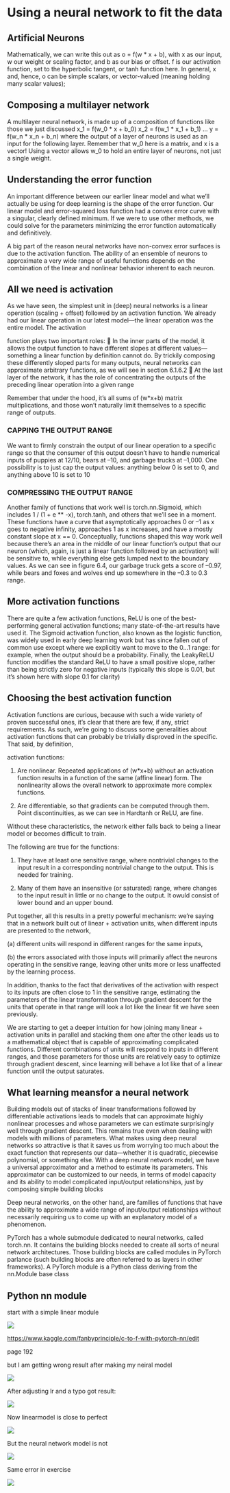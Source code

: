 # Using a neural network to fit the data

## Artificial Neurons 

 Mathematically, we can write this out as o = f(w * x + b), with x as our input, w our
weight or scaling factor, and b as our bias or offset. f is our activation function, set to
the hyperbolic tangent, or tanh function here. In general, x and, hence, o can be simple scalars, or vector-valued (meaning holding many scalar values); 

## Composing a multilayer network

A multilayer neural network, is made up of a composition
of functions like those we just discussed
x_1 = f(w_0 * x + b_0)
x_2 = f(w_1 * x_1 + b_1)
...
y = f(w_n * x_n + b_n)
where the output of a layer of neurons is used as an input for the following layer.
Remember that w_0 here is a matrix, and x is a vector! Using a vector allows w_0 to
hold an entire layer of neurons, not just a single weight. 

## Understanding the error function

An important difference between our earlier linear model and what we’ll actually be
using for deep learning is the shape of the error function. Our linear model and
error-squared loss function had a convex error curve with a singular, clearly defined
minimum. If we were to use other methods, we could solve for the parameters minimizing the error function automatically and definitively. 

A big part of the reason neural networks have non-convex error surfaces is due to
the activation function. The ability of an ensemble of neurons to approximate a very
wide range of useful functions depends on the combination of the linear and nonlinear behavior inherent to each neuron. 

## All we need is activation

As we have seen, the simplest unit in (deep) neural networks is a linear operation
(scaling + offset) followed by an activation function. We already had our linear operation in our latest model—the linear operation was the entire model. The activation

function plays two important roles:
 In the inner parts of the model, it allows the output function to have different
slopes at different values—something a linear function by definition cannot do.
By trickily composing these differently sloped parts for many outputs, neural
networks can approximate arbitrary functions, as we will see in section 6.1.6.2
 At the last layer of the network, it has the role of concentrating the outputs of
the preceding linear operation into a given range

Remember that under the hood, it’s all sums of (w*x+b) matrix multiplications, and those won’t naturally limit themselves to a specific range of outputs.

### CAPPING THE OUTPUT RANGE

We want to firmly constrain the output of our linear operation to a specific range so
that the consumer of this output doesn’t have to handle numerical inputs of puppies
at 12/10, bears at –10, and garbage trucks at –1,000.
 One possibility is to just cap the output values: anything below 0 is set to 0, and anything above 10 is set to 10

### COMPRESSING THE OUTPUT RANGE

Another family of functions that work well is torch.nn.Sigmoid, which includes 1 /
(1 + e ** -x), torch.tanh, and others that we’ll see in a moment. These functions
have a curve that asymptotically approaches 0 or –1 as x goes to negative infinity,
approaches 1 as x increases, and have a mostly constant slope at x == 0. Conceptually,
functions shaped this way work well because there’s an area in the middle of our linear function’s output that our neuron (which, again, is just a linear function followed
by an activation) will be sensitive to, while everything else gets lumped next to the
boundary values. As we can see in figure 6.4, our garbage truck gets a score of –0.97,
while bears and foxes and wolves end up somewhere in the –0.3 to 0.3 range.

## More activation functions

There are quite a few activation functions,
ReLU is one of the best-performing general activation functions; many state-of-the-art results
have used it. The Sigmoid activation function, also known as the logistic function, was
widely used in early deep learning work but has since fallen out of common use
except where we explicitly want to move to the 0…1 range: for example, when the output should be a probability. Finally, the LeakyReLU function modifies the standard
ReLU to have a small positive slope, rather than being strictly zero for negative inputs
(typically this slope is 0.01, but it’s shown here with slope 0.1 for clarity)

## Choosing the best activation function

Activation functions are curious, because with such a wide variety of proven successful
ones, it’s clear that there are few, if any, strict
requirements. As such, we’re going to discuss some generalities about activation functions that can probably be trivially disproved in the specific. That said, by definition,

activation functions:
1. Are nonlinear. Repeated applications of (w*x+b) without an activation function
results in a function of the same (affine linear) form. The nonlinearity allows
the overall network to approximate more complex functions.

2. Are differentiable, so that gradients can be computed through them. Point discontinuities, as we can see in Hardtanh or ReLU, are fine.

Without these characteristics, the network either falls back to being a linear model or
becomes difficult to train.

The following are true for the functions:

1. They have at least one sensitive range, where nontrivial changes to the input
result in a corresponding nontrivial change to the output. This is needed for
training.

2. Many of them have an insensitive (or saturated) range, where changes to the
input result in little or no change to the output. It owuld consist of lower bound and an upper bound.

 Put together, all this results in a pretty powerful mechanism: we’re saying that in a
network built out of linear + activation units, when different inputs are presented to
the network, 

(a) different units will respond in different ranges for the same inputs,

(b) the errors associated with those inputs will primarily affect the neurons operating in the sensitive range, leaving other units more or less unaffected by the learning process.

In addition, thanks to the fact that derivatives of the activation with
respect to its inputs are often close to 1 in the sensitive range, estimating the parameters of the linear transformation through gradient descent for the units that operate
in that range will look a lot like the linear fit we have seen previously.

We are starting to get a deeper intuition for how joining many linear + activation
units in parallel and stacking them one after the other leads us to a mathematical
object that is capable of approximating complicated functions. Different combinations of units will respond to inputs in different ranges, and those parameters for
those units are relatively easy to optimize through gradient descent, since learning will
behave a lot like that of a linear function until the output saturates.

## What learning meansfor a neural network

Building models out of stacks of linear transformations followed by differentiable activations leads to models that can approximate highly nonlinear processes and whose
parameters we can estimate surprisingly well through gradient descent. This remains
true even when dealing with models with millions of parameters. What makes using
deep neural networks so attractive is that it saves us from worrying too much about the
exact function that represents our data—whether it is quadratic, piecewise polynomial, or something else. With a deep neural network model, we have a universal
approximator and a method to estimate its parameters. This approximator can be customized to our needs, in terms of model capacity and its ability to model complicated
input/output relationships, just by composing simple building blocks

Deep neural networks, on the other hand, are families of functions that have
the ability to approximate a wide range of input/output relationships without necessarily requiring us to come up with an explanatory model of a phenomenon.

 PyTorch has a whole submodule dedicated to neural networks, called torch.nn. It
contains the building blocks needed to create all sorts of neural network architectures. Those building blocks are called modules in PyTorch parlance (such building
blocks are often referred to as layers in other frameworks). A PyTorch module is a
Python class deriving from the nn.Module base class

## Python nn module

start with a simple linear module

![](linear_model.png)

https://www.kaggle.com/fanbyprinciple/c-to-f-with-pytorch-nn/edit

page 192

but I am getting wrong result after making my neiral model

![](wrong_result.png)

After adjusting lr and a typo got result:

![](adjust_lr.png)

Now linearmodel is close to perfect

![](correct_linear.png)

But the neural network model is not

![](wrong_seq.png)

Same error in exercise

![](exercise1.png)
